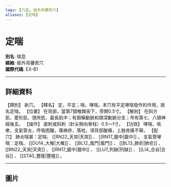 ```yaml
---
tags: [穴道, 經外背腰奇穴]
aliases: [定喘]
---
```


# 定喘

**別名**: 喘息  
**經絡**: 經外背腰奇穴  
**國際代碼**: EX-B1  

---

## 詳細資料
【類別】
新穴。
【釋名】
定，平定；喘，哮喘。本穴有平定哮喘發作的作用，故名定喘。
【位置】
在背部，當第7頸椎棘突下，旁開0.5寸。
【解剖】
在斜方肌、菱形肌、頭夾肌、最長肌中；有頸橫動脈和頸深動脈分支；布有第七、八頸神經後支。
【操作】
直刺或斜刺（針尖稍向脊柱）0.5～1寸。
【功效】
哮喘，咳嗽，支氣管炎，呼吸困難，蕁麻疹，落枕，項背部酸痛，上肢疼痛不舉。
【配穴】
肺炎喘甚：定喘、 [[RN22_天突|天突]] 、 [[RN17_膻中|膻中]] 。
支氣管哮喘：定喘、 [[DU14_大椎|大椎]] 、 [[BL12_風門|風門]] 、 [[BL13_肺俞|肺俞]] 、 [[RN22_天突|天突]] 、 [[RN17_膻中|膻中]] 、 [[LU7_列缺|列缺]] 、 [[LI4_合谷|合谷]] 、 [[ST40_豐隆|豐隆]] 。

---

## 圖片
